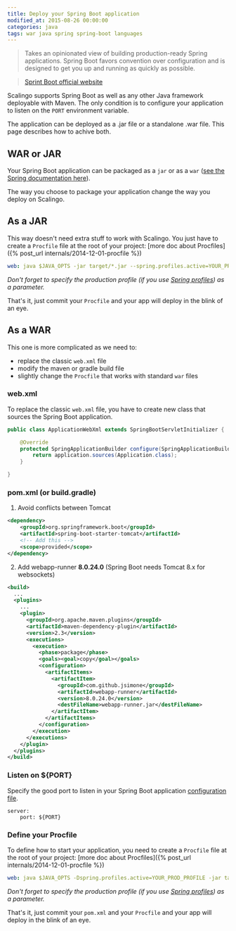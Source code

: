 ```yaml
---
title: Deploy your Spring Boot application
modified_at: 2015-08-26 00:00:00
categories: java
tags: war java spring spring-boot languages
---
```


> Takes an opinionated view of building production-ready Spring applications.
> Spring Boot favors convention over configuration and is designed to get you up
> and running as quickly as possible.

> [Sprint Boot official website](http://projects.spring.io/spring-boot/)

Scalingo supports Spring Boot as well as any other Java framework deployable with
Maven. The only condition is to configure your application to listen on the
`PORT` environment variable.

The application can be deployed as a .jar file or a standalone .war file. This
page describes how to achive both.

## WAR or JAR

Your Spring Boot application can be packaged as a `jar` or as a `war` ([see the
Spring documentation
here](http://docs.spring.io/spring-boot/docs/current/reference/html/howto-traditional-deployment.html)).

The way you choose to package your application change the way you deploy on
Scalingo.

## As a JAR

This way doesn't need extra stuff to work with Scalingo. You just have to
create a `Procfile` file at the root of your project: [more doc about
Procfiles]({% post_url internals/2014-12-01-procfile %})

```yaml
web: java $JAVA_OPTS -jar target/*.jar --spring.profiles.active=YOUR_PROD_PROFILE
```

_Don't forget to specify the production profile (if you use [Spring
profiles](http://docs.spring.io/spring-boot/docs/current/reference/html/boot-features-profiles.html))
as a parameter._

That's it, just commit your `Procfile` and your app will deploy in the blink of
an eye.

## As a WAR

This one is more complicated as we need to:

- replace the classic `web.xml` file
- modify the maven or gradle build file
- slightly change the `Procfile` that works with standard `war` files

### web.xml

To replace the classic `web.xml` file, you have to create new class that
sources the Spring Boot application.

```java
public class ApplicationWebXml extends SpringBootServletInitializer {

    @Override
    protected SpringApplicationBuilder configure(SpringApplicationBuilder application) {
        return application.sources(Application.class);
    }

}
```

### pom.xml (or build.gradle)

1. Avoid conflicts between Tomcat

```xml
<dependency>
    <groupId>org.springframework.boot</groupId>
    <artifactId>spring-boot-starter-tomcat</artifactId>
    <!-- Add this -->
    <scope>provided</scope>
</dependency>   
```

2. Add webapp-runner **8.0.24.0** (Spring Boot needs Tomcat 8.x for websockets)

```xml
<build>
  ...
  <plugins>
    ...
    <plugin>
      <groupId>org.apache.maven.plugins</groupId>
      <artifactId>maven-dependency-plugin</artifactId>
      <version>2.3</version>
      <executions>
        <execution>
          <phase>package</phase>
          <goals><goal>copy</goal></goals>
          <configuration>
            <artifactItems>
              <artifactItem>
                <groupId>com.github.jsimone</groupId>
                <artifactId>webapp-runner</artifactId>
                <version>8.0.24.0</version>
                <destFileName>webapp-runner.jar</destFileName>
              </artifactItem>
            </artifactItems>
          </configuration>
        </execution>
      </executions>
    </plugin>
  </plugins>
</build>
```

### Listen on ${PORT}

Specify the good port to listen in your Spring Boot application [configuration
file](http://docs.spring.io/spring-boot/docs/current/reference/html/boot-features-external-config.html).

```text
server:
    port: ${PORT}
```

### Define your Procfile

To define how to start your application, you need to create a `Procfile` file
at the root of your project: [more doc about Procfiles]({% post_url internals/2014-12-01-procfile %})

```yaml
web: java $JAVA_OPTS -Dspring.profiles.active=YOUR_PROD_PROFILE -jar target/dependency/webapp-runner.jar --port $PORT --expand-war target/*.war
```

_Don't forget to specify the production profile (if you use [Spring
profiles](http://docs.spring.io/spring-boot/docs/current/reference/html/boot-features-profiles.html))
as a parameter._

That's it, just commit your `pom.xml` and your `Procfile` and your app will
deploy in the blink of an eye.
